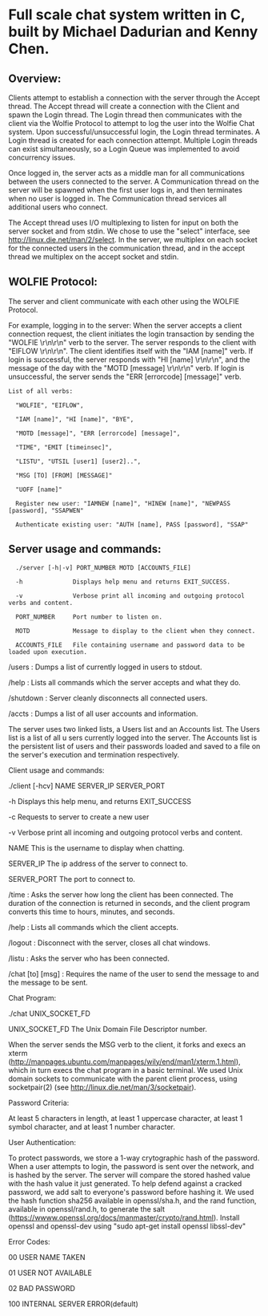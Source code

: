 # Full scale chat system written in C, built by Michael Dadurian and Kenny Chen.

## Overview:

Clients attempt to establish a connection with the server through the Accept thread. The Accept thread will create a connection with the Client and spawn the Login thread. The Login thread then communicates with the client via the Wolfie Protocol to attempt to log the user into the Wolfie Chat system. Upon successful/unsuccessful login, the Login thread terminates. A Login thread is created for each connection attempt. Multiple Login threads can exist simultaneously, so a Login Queue was implemented to avoid concurrency issues.

Once logged in, the server acts as a middle man for all communications between the users connected to the server. A Communication thread on the server will be spawned when the first user logs in, and then terminates when no user is logged in. The Communication thread services all additional users who connect.

The Accept thread uses I/O multiplexing to listen for input on both the server socket and from stdin. We chose to use the "select" interface, see http://linux.die.net/man/2/select. In the server, we multiplex on each socket for the connected users in the communication thread, and in the accept thread we multiplex on the accept socket and stdin.


## WOLFIE Protocol:

The server and client communicate with each other using the WOLFIE Protocol. 

For example, logging in to the server: When the server accepts a client connection request, the client initiates the login transaction by sending the "WOLFIE \r\n\r\n" verb to the server. The server responds to the client with "EIFLOW \r\n\r\n". The client identifies itself with the "IAM [name]" verb. If login is successful, the server responds with "HI [name] \r\n\r\n", and the message of the day with the "MOTD [message] \r\n\r\n" verb. If login is unsuccessful, the server sends the "ERR [errorcode] [message]" verb.

```
List of all verbs:
 
  "WOLFIE", "EIFLOW",
  
  "IAM [name]", "HI [name]", "BYE",
  
  "MOTD [message]", "ERR [errorcode] [message]",
  
  "TIME", "EMIT [timeinsec]",
  
  "LISTU", "UTSIL [user1] [user2]..",
  
  "MSG [TO] [FROM] [MESSAGE]"
  
  "UOFF [name]"
  
  Register new user: "IAMNEW [name]", "HINEW [name]", "NEWPASS [password], "SSAPWEN"   
  
  Authenticate existing user: "AUTH [name], PASS [password], "SSAP"
  ```
  
  
  

## Server usage and commands:
```
  ./server [-h|-v] PORT_NUMBER MOTD [ACCOUNTS_FILE]

  -h              Displays help menu and returns EXIT_SUCCESS.

  -v              Verbose print all incoming and outgoing protocol verbs and content.

  PORT_NUMBER     Port number to listen on.

  MOTD            Message to display to the client when they connect.

  ACCOUNTS_FILE   File containing username and password data to be loaded upon execution.
  ```


/users : Dumps a list of currently logged in users to stdout.

/help : Lists all commands which the server accepts and what they do.

/shutdown : Server cleanly disconnects all connected users.

/accts : Dumps a list of all user accounts and information.

The server uses two linked lists, a Users list and an Accounts list. The Users list is a list of all u sers currently logged into the server. The Accounts list is the persistent list of users and their passwords loaded and saved to a file on the server's execution and termination respectively. 




Client usage and commands:

  ./client [-hcv] NAME SERVER_IP SERVER_PORT

  -h            Displays this help menu, and returns EXIT_SUCCESS

  -c            Requests to server to create a new user

  -v            Verbose print all incoming and outgoing protocol verbs and content.

  NAME          This is the username to display when chatting.

  SERVER_IP     The ip address of the server to connect to.

  SERVER_PORT   The port to connect to.


/time : Asks the server how long the client has been connected. The duration of the connection is returned in seconds, and the client program converts this time to hours, minutes, and seconds.

/help : Lists all commands which the client accepts.

/logout : Disconnect with the server, closes all chat windows.

/listu : Asks the server who has been connected.

/chat [to] [msg] : Requires the name of the user to send the message to and the message to be sent.


Chat Program:

./chat UNIX_SOCKET_FD

UNIX_SOCKET_FD        The Unix Domain File Descriptor number.


When the server sends the MSG verb to the client, it forks and execs an xterm (http://manpages.ubuntu.com/manpages/wily/end/man1/xterm.1.html), which in turn execs the chat program in a basic terminal. We used Unix domain sockets to communicate with the parent client process, using socketpair(2) (see http://linux.die.net/man/3/socketpair).



Password Criteria:

At least 5 characters in length, at least 1 uppercase character, at least 1 symbol character, and at least 1 number character.

User Authentication:

To protect passwords, we store a 1-way crytographic hash of the password. When a user attempts to login, the password is sent over the network, and is hashed by the server. The server will compare the stored hashed value with the hash value it just generated. To help defend against a cracked password, we add salt to everyone's password before hashing it. We used the hash function sha256 available in openssl/sha.h, and the rand function, available in openssl/rand.h, to generate the salt (https://wwww.openssl.org/docs/manmaster/crypto/rand.html). Install openssl and openssl-dev using "sudo apt-get install openssl libssl-dev"


Error Codes:

00  USER NAME TAKEN

01  USER NOT AVAILABLE

02  BAD PASSWORD

100 INTERNAL SERVER ERROR(default)



